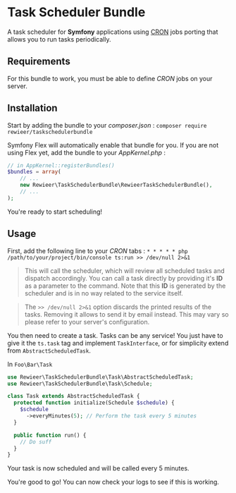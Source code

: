 # Task Scheduler Bundle

A task scheduler for **Symfony** applications using [CRON](https://en.wikipedia.org/wiki/Cron) jobs porting that allows you to run tasks periodically.


## Requirements

For this bundle to work, you must be able to define *CRON* jobs on your server.


## Installation

Start by adding the bundle to your *composer.json* : `composer require rewieer/taskschedulerbundle`

Symfony Flex will automatically enable that bundle for you. If you are not using Flex yet, add the bundle to your *AppKernel.php* :
```php
// in AppKernel::registerBundles()
$bundles = array(
    // ...
    new Rewieer\TaskSchedulerBundle\RewieerTaskSchedulerBundle(),
    // ...
);
```

You're ready to start scheduling!


## Usage

First, add the following line to your *CRON* tabs : `* * * * * php /path/to/your/project/bin/console ts:run >> /dev/null 2>&1`
>This will call the scheduler, which will review all scheduled tasks and dispatch accordingly. You can call a task directly by providing it's **ID** as a parameter to the command. Note that this **ID** is generated by the scheduler and is in no way related to the service itself.

>The `>> /dev/null 2>&1` option discards the printed results of the tasks. Removing it allows to send it by email instead. This may vary so please refer to your server's configuration.

You then need to create a task. Tasks can be any service! You just have to give it the `ts.task` tag and implement `TaskInterface`, or for simplicity extend from `AbstractScheduledTask`.

In `Foo\Bar\Task`
```php
use Rewieer\TaskSchedulerBundle\Task\AbstractScheduledTask;
use Rewieer\TaskSchedulerBundle\Task\Schedule;

class Task extends AbstractScheduledTask {
  protected function initialize(Schedule $schedule) {
    $schedule
      ->everyMinutes(5); // Perform the task every 5 minutes
  }

  public function run() {
    // Do suff
  }
}
```

Your task is now scheduled and will be called every 5 minutes.

You're good to go! You can now check your logs to see if this is working.
